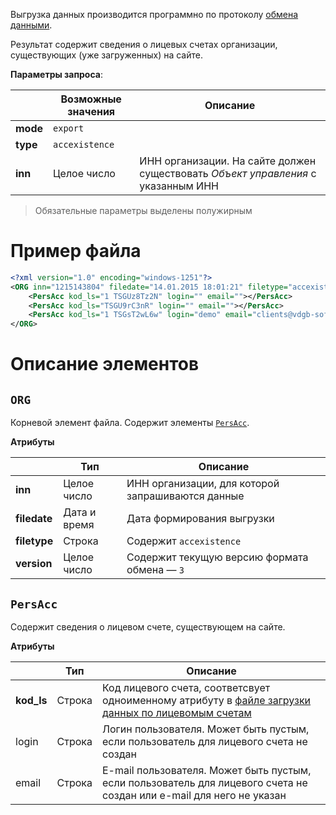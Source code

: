 Выгрузка данных производится программно по протоколу [обмена данными](01_Протокол_обмена.md).

Результат содержит сведения о лицевых счетах организации, существующих (уже загруженных) на сайте.

**Параметры запроса**:

|            | Возможные значения    |  Описание |
|----------- | --------------------- | --------  |
|**mode**    | `export`              | |
|**type**    | `accexistence`        | |
|**inn**     | Целое число           | ИНН организации. На сайте должен существовать *Объект управления* с указанным ИНН |

> Обязательные параметры выделены полужирным

# Пример файла

```xml
<?xml version="1.0" encoding="windows-1251"?>
<ORG inn="1215143804" filedate="14.01.2015 18:01:21" filetype="accexistence" version="3">
	<PersAcc kod_ls="1 TSGUz8Tz2N" login="" email=""></PersAcc>
	<PersAcc kod_ls="TSGU9rC3nR" login="" email=""></PersAcc>
	<PersAcc kod_ls="1 TSGsT2wL6w" login="demo" email="clients@vdgb-soft.ru"></PersAcc>
</ORG>
```

# Описание элементов

## `ORG`

Корневой элемент файла. Содержит элементы [`PersAcc`](#persacc).
	
**Атрибуты**

|             | Тип              | Описание |
| -------------| ---------------- | --- |
| **inn**      | Целое число      | ИНН организации, для которой запрашиваются данные |
| **filedate** | Дата и время     | Дата формирования выгрузки |
| **filetype** | Строка           | Содержит `accexistence` |
| **version**  | Целое число      | Содержит текущую версию формата обмена — `3` |

## `PersAcc`

Содержит сведения о лицевом счете, существующем на сайте.

**Атрибуты**

|              | Тип                | Описание |
| -------------| ------------------ | -------- |
| **kod_ls**   | Строка             | Код лицевого счета, соответсвует одноименному атрибуту в [файле загрузки данных по лицевомым счетам](07_Загрузка_данных_лицевых_счетов_(import-accounts).md) |
| login        | Строка             | Логин пользователя. Может быть пустым, если пользователь для лицевого счета не создан |
| email        | Строка             | E-mail пользователя. Может быть пустым, если пользователь для лицевого счета не создан или e-mail для него не указан |
